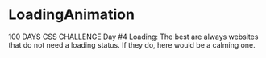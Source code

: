 # LoadingAnimation
 100 DAYS CSS CHALLENGE Day #4 Loading: The best are always websites that do not need a loading status. If they do, here would be a calming one.
